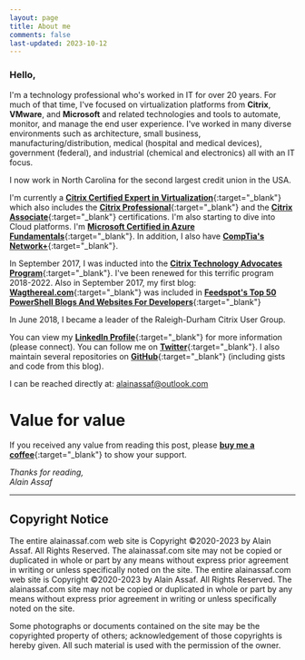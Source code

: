 ```yaml
---
layout: page
title: About me
comments: false
last-updated: 2023-10-12
---
```


### Hello,


I'm a technology professional who's worked in IT for over 20 years. For much of that time, I've focused on virtualization platforms from **Citrix**, **VMware**, and **Microsoft** and  related technologies and tools to automate, monitor, and manage the end user experience. I've worked in many diverse environments such as architecture, small business, manufacturing/distribution, medical (hospital and medical devices), government (federal), and industrial (chemical and electronics) all with an IT focus.

I now work in North Carolina for the second largest credit union in the USA.

I'm currently a [**Citrix Certified Expert in Virtualization**](https://www.credly.com/badges/d0ec8210-1df1-46c9-832a-9ea9d68a8477){:target="_blank"} which also includes the [**Citrix Professional**](https://www.credly.com/badges/c5d5dacc-923a-467a-bc94-3bcdeeb5aefe){:target="_blank"} and the [**Citrix Associate**](https://www.credly.com/badges/92539693-3fd4-4be7-9895-052e984718c7){:target="_blank"} certifications. I'm also starting to dive into Cloud platforms. I'm [**Microsoft Certified in Azure Fundamentals**](https://www.credly.com/badges/c90b4e86-c2e9-419b-9c57-f6e801010862){:target="_blank"}.  In addition, I also have [**CompTia's Network+**](https://www.credly.com/badges/d8f50606-7cff-456a-ad30-7b2f95f883df){:target="_blank"}.

In September 2017, I was inducted into the [**Citrix Technology Advocates Program**](https://www.credly.com/badges/0958b5f9-561c-4997-8354-66260be98368){:target="_blank"}. I've been renewed for this terrific program 2018-2022. Also in September 2017, my first blog: [**Wagthereal.com**](https://wagthereal.com){:target="_blank"} was included in [**Feedspot's Top 50 PowerShell Blogs And Websites For Developers**](http://blog.feedspot.com/powershell_blogs/){:target="_blank"}

In June 2018, I became a leader of the Raleigh-Durham Citrix User Group.

You can view my [**LinkedIn Profile**](http://www.linkedin.com/in/alainassaf){:target="_blank"} for more information (please connect). You can follow me on [**Twitter**](http://www.twitter.com/alainassaf){:target="_blank"}. I also maintain several repositories on [**GitHub**](https://github.com/alainassaf){:target="_blank"} (including gists and code from this blog).


I can be reached directly at: <alainassaf@outlook.com>

# Value for value
If you received any value from reading this post, please [**buy me a coffee**](https://www.buymeacoffee.com/j72aXgIYJh){:target="_blank"} to show your support.
<script type="text/javascript" src="https://cdnjs.buymeacoffee.com/1.0.0/button.prod.min.js" data-name="bmc-button" data-slug="j72aXgIYJh" data-color="#16609f" data-emoji="☕"  data-font="Arial" data-text="Buy me a coffee" data-outline-color="#ffffff" data-font-color="#ffffff" data-coffee-color="#FFDD00" ></script>

*Thanks for reading,*  
*Alain Assaf*
    
***
## Copyright Notice
The entire alainassaf.com web site is Copyright ©2020-2023 by Alain Assaf. All Rights Reserved. The alainassaf.com site may not be copied or duplicated in whole or part by any means without express prior agreement in writing or unless specifically noted on the site.
The entire alainassaf.com web site is Copyright ©2020-2023 by Alain Assaf. All Rights Reserved. The alainassaf.com site may not be copied or duplicated in whole or part by any means without express prior agreement in writing or unless specifically noted on the site.

Some photographs or documents contained on the site may be the copyrighted property of others; acknowledgement of those copyrights is hereby given. All such material is used with the permission of the owner.